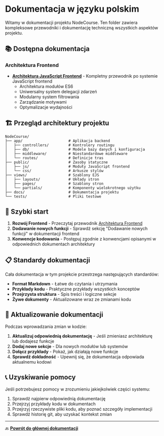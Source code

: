 # Dokumentacja w języku polskim

Witamy w dokumentacji projektu NodeCourse. Ten folder zawiera kompleksowe przewodniki i dokumentację techniczną wszystkich aspektów projektu.

## 📚 Dostępna dokumentacja

### Architektura Frontend
- **[Architektura JavaScript Frontend](./frontend-architecture.md)** - Kompletny przewodnik po systemie JavaScript frontend
  - Architektura modułów ES6
  - Uniwersalny system delegacji zdarzeń
  - Modularny system filtrowania
  - Zarządzanie motywami
  - Optymalizacje wydajności



## 🏗️ Przegląd architektury projektu

```
NodeCourse/
├── app/                     # Aplikacja backend
│   ├── controllers/         # Kontrolery routingu
│   ├── db/                  # Modele bazy danych i konfiguracja
│   ├── middleware/          # Niestandardowe middleware
│   └── routes/              # Definicje tras
├── public/                  # Zasoby statyczne
│   ├── js/                  # Moduły JavaScript frontend
│   └── css/                 # Arkusze stylów
├── views/                   # Szablony EJS
│   ├── layouts/             # Układy stron
│   ├── pages/               # Szablony stron
│   └── partials/            # Komponenty wielokrotnego użytku
├── docs/                    # Dokumentacja projektu
└── tests/                   # Pliki testowe
```

## 🚀 Szybki start

1. **Rozwój Frontend** - Przeczytaj przewodnik [Architektura Frontend](./frontend-architecture.md)
2. **Dodawanie nowych funkcji** - Sprawdź sekcję "Dodawanie nowych funkcji" w dokumentacji frontend
3. **Konwencje kodowania** - Postępuj zgodnie z konwencjami opisanymi w odpowiednich dokumentach architektury

## 📋 Standardy dokumentacji

Cała dokumentacja w tym projekcie przestrzega następujących standardów:

- **Format Markdown** - Łatwe do czytania i utrzymania
- **Przykłady kodu** - Praktyczne przykłady wszystkich konceptów
- **Przejrzysta struktura** - Spis treści i logiczne sekcje
- **Żywe dokumenty** - Aktualizowane wraz ze zmianami kodu

## 🔄 Aktualizowanie dokumentacji

Podczas wprowadzania zmian w kodzie:

1. **Aktualizuj odpowiednią dokumentację** - Jeśli zmieniasz architekturę lub dodajesz funkcje
2. **Dodaj nowe sekcje** - Dla nowych modułów lub systemów
3. **Dołącz przykłady** - Pokaż, jak działają nowe funkcje
4. **Sprawdź dokładność** - Upewnij się, że dokumentacja odpowiada aktualnemu kodowi

## 📞 Uzyskiwanie pomocy

Jeśli potrzebujesz pomocy w zrozumieniu jakiejkolwiek części systemu:

1. Sprawdź najpierw odpowiednią dokumentację
2. Przejrzyj przykłady kodu w dokumentach
3. Przejrzyj rzeczywiste pliki kodu, aby poznać szczegóły implementacji
4. Sprawdź historię git, aby uzyskać kontekst zmian

---

🔙 **[Powrót do głównej dokumentacji](../README.md)**